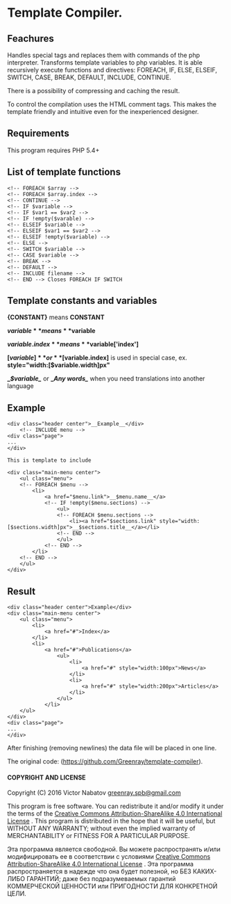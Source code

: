 Template Compiler.
==================

## Feachures

Handles special tags and replaces them with commands of the php interpreter.
Transforms template variables to php variables.
It is able recursively execute functions and directives:
FOREACH, IF, ELSE, ELSEIF, SWITCH, CASE, BREAK, DEFAULT, INCLUDE, CONTINUE.

There is a possibility of compressing and caching the result.

To control the compilation uses the HTML comment tags.
This makes the template friendly and intuitive even for the inexperienced designer.

## Requirements

This program requires PHP 5.4+

## List of template functions

    <!-- FOREACH $array -->
    <!-- FOREACH $array.index -->
    <!-- CONTINUE -->
    <!-- IF $variable -->
    <!-- IF $var1 == $var2 -->
    <!-- IF !empty($varable) -->
    <!-- ELSEIF $variable -->
    <!-- ELSEIF $var1 == $var2 -->
    <!-- ELSEIF !empty($variable) -->
    <!-- ELSE -->
    <!-- SWITCH $variable -->
    <!-- CASE $variable -->
    <!-- BREAK -->
    <!-- DEFAULT -->
    <!-- INCLUDE filename -->
    <!-- END --> Closes FOREACH IF SWITCH

## Template constants and variables

**{CONSTANT}** means **CONSTANT**

**$variable** means **$variable**

**$variable.index** means **$variable['index']**

**[$variable]** or **[$variable.index]** is used in special case, ex. **style="width:[$variable.width]px"**

**\__$variable\__** or **\__Any words\__** when you need translations into another language

## Example

    <div class="header center">__Example__</div>
        <!-- INCLUDE menu -->
    <div class="page">
    ...
    </div>

    This is template to include

    <div class="main-menu center">
        <ul class="menu">
        <!-- FOREACH $menu -->
            <li>
                <a href="$menu.link">__$menu.name__</a>
                <!-- IF !empty($menu.sections) -->
                    <ul>
                    <!-- FOREACH $menu.sections -->
                        <li><a href="$sections.link" style="width:[$sections.width]px">__$sections.title__</a></li>
                    <!-- END -->
                    </ul>
                <!-- END -->
            </li>
        <!-- END -->
        </ul>
    </div>

## Result

    <div class="header center">Example</div>
    <div class="main-menu center">
        <ul class="menu">
            <li>
                <a href="#">Index</a>
            </li>
            <li>
                <a href="#">Publications</a>
                    <ul>
                        <li>
                            <a href="#" style="width:100px">News</a>
                        </li>
                        <li>
                            <a href="#" style="width:200px">Articles</a>
                        </li>
                    </ul>
                </li>
        </ul>
    </div>
    <div class="page">
    ...
    </div>

After finishing (removing newlines) the data file will be placed in one line.

The original code: (https://github.com/Greenray/template-compiler).

#### COPYRIGHT AND LICENSE

Copyright (C) 2016 Victor Nabatov <greenray.spb@gmail.com>

This program is free software.
You can redistribute it and/or modify it under the terms of the
[Creative Commons Attribution-ShareAlike 4.0 International License](https://creativecommons.org/licenses/by-sa/4.0/legalcode) .
This program is distributed in the hope that it will be useful, but WITHOUT ANY WARRANTY;
without even the implied warranty of MERCHANTABILITY or FITNESS FOR A PARTICULAR PURPOSE.

Эта программа является свободной.
Вы можете распространять и/или модифицировать ее в соответствии c условиями
[Creative Commons Attribution-ShareAlike 4.0 International License](https://creativecommons.org/licenses/by-sa/4.0/legalcode) .
Эта программа распространяется в надежде что она будет полезной, но БЕЗ КАКИХ-ЛИБО ГАРАНТИЙ;
даже без подразумеваемых гарантий КОММЕРЧЕСКОЙ ЦЕННОСТИ или ПРИГОДНОСТИ ДЛЯ КОНКРЕТНОЙ ЦЕЛИ.